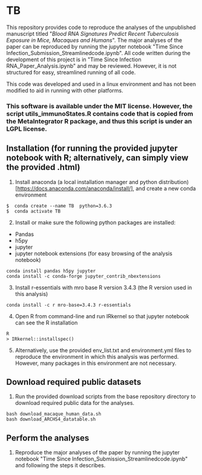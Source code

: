 # TB

This repository provides code to reproduce the analyses of the unpublished manuscript titled "_Blood RNA Signatures Predict Recent Tuberculosis Exposure in Mice, Macaques and Humans_". The major analyses of the paper can be reproduced by running the jupyter notebook "Time Since Infection_Submission_Streamlinedcode.ipynb". All code written during the development of this project is in "Time Since Infection RNA_Paper_Analysis.ipynb" and may be reviewed. However, it is not structured for easy, streamlined running of all code.

This code was developed and used in a linux environment and has not been modified to aid in running with other platforms.

### This software is available under the MIT license. However, the script utils_immunoStates.R contains code that is copied from the MetaIntegrator R package, and thus this script is under an LGPL license.

## Installation (for running the provided jupyter notebook with R; alternatively, can simply view the provided .html)

1. Install anaconda (a local installation manager and python distribution)[https://docs.anaconda.com/anaconda/install/], and create a new conda environment

```
$  conda create --name TB  python=3.6.3  
$  conda activate TB
```

2. Install or make sure the following python packages are installed:

- Pandas
- h5py
- jupyter
- jupyter notebook extensions (for easy browsing of the analysis notebook)

```
conda install pandas h5py jupyter
conda install -c conda-forge jupyter_contrib_nbextensions
```

3. Install r-essentials with mro base R version 3.4.3 (the R version used in this analysis)

```
conda install -c r mro-base=3.4.3 r-essentials 
```

4. Open R from command-line and run IRkernel so that jupyter notebook can see the R installation

```
R
> IRkernel::installspec()
```

5. Alternatively, use the provided env_list.txt and environment.yml files to reproduce the environment in which this analysis was performed. However, many packages in this environment are not necessary.

## Download required public datasets

1. Run the provided download scripts from the base repository directory to download required public data for the analyses.
```
bash download_macaque_human_data.sh
bash download_ARCHS4_datatable.sh
```

## Perform the analyses

1. Reproduce the major analyses of the paper by running the jupyter notebook "Time Since Infection_Submission_Streamlinedcode.ipynb" and following the steps it describes.